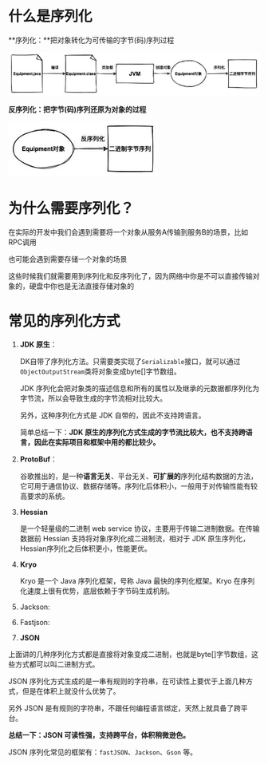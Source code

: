 # 什么是序列化

**序列化：**把对象转化为可传输的字节(码)序列过程

![图片](assets/640-20220422180125266.jpeg)

**反序列化：把字节(码)序列还原为对象的过程**

![图片](assets/640.jpeg)

# 为什么需要序列化？

在实际的开发中我们会遇到需要将一个对象从服务A传输到服务B的场景，比如 RPC调用

也可能会遇到需要存储一个对象的场景

这些时候我们就需要用到序列化和反序列化了，因为网络中你是不可以直接传输对象的，硬盘中你也是无法直接存储对象的

# 常见的序列化方式

1. **JDK 原生**：

   DK自带了序列化方法。只需要类实现了`Serializable`接口，就可以通过`ObjectOutputStream`类将对象变成byte[]字节数组。

   JDK 序列化会把对象类的描述信息和所有的属性以及继承的元数据都序列化为字节流，所以会导致生成的字节流相对比较大。

   另外，这种序列化方式是 JDK 自带的，因此不支持跨语言。

   简单总结一下：**JDK 原生的序列化方式生成的字节流比较大，也不支持跨语言，因此在实际项目和框架中用的都比较少。**

2. **ProtoBuf**：

   谷歌推出的，是一种**语言无关**、平台无关、**可扩展的**序列化结构数据的方法，它可用于通信协议、数据存储等。序列化后体积小，一般用于对传输性能有较高要求的系统。

3. **Hessian**

   是一个轻量级的二进制 web service 协议，主要用于传输二进制数据。在传输数据前 Hessian 支持将对象序列化成二进制流，相对于 JDK 原生序列化，Hessian序列化之后体积更小，性能更优。

4. **Kryo**

   Kryo 是一个 Java 序列化框架，号称 Java 最快的序列化框架。Kryo 在序列化速度上很有优势，底层依赖于字节码生成机制。

5. Jackson:
6. Fastjson:
7. **JSON**

上面讲的几种序列化方式都是直接将对象变成二进制，也就是byte[]字节数组，这些方式都可以叫二进制方式。

JSON 序列化方式生成的是一串有规则的字符串，在可读性上要优于上面几种方式，但是在体积上就没什么优势了。

另外 JSON 是有规则的字符串，不跟任何编程语言绑定，天然上就具备了跨平台。

**总结一下：JSON 可读性强，支持跨平台，体积稍微逊色。**

JSON 序列化常见的框架有：`fastJSON`、`Jackson`、`Gson` 等。